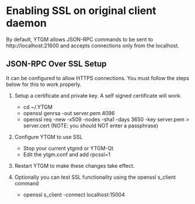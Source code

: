 Enabling SSL on original client daemon
======================================
By default, YTGM allows JSON-RPC commands to be sent to http://localhost:21600
and accepts connections only from the localhost.

JSON-RPC Over SSL Setup
-----------------------
It can be configured to allow HTTPS connections.  You must follow the steps below
for this to work properly.

1. Setup a certificate and private key.  A self signed certificate will work.
    * cd ~/.YTGM
    * openssl genrsa -out server.pem 4096
    * openssl req -new -x509 -nodes -sha1 -days 3650 -key server.pem > server.cert
    (NOTE: you should NOT enter a passphrase)

2. Configure YTGM to use SSL
    * Stop your current ytgmd or YTGM-Qt
    * Edit the ytgm.conf and add
      rpcssl=1

3. Restart YTGM to make these changes take effect.

4. Optionally you can test SSL functionality using the openssl s_client command
    * openssl s_client -connect localhost:15004
